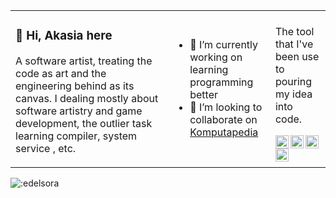 <table>
<td style="width: 50%">
  <h3>👋 Hi, Akasia here</h3>

  <p> A software artist, treating the code as art and the engineering behind as its canvas. I dealing mostly about software artistry and game development, the outlier task learning compiler, system service , etc. </p>
</td>

<td>
  <ul>
    <li>🔭 I’m currently working on learning programming better</li>
    <li>👯 I’m looking to collaborate on <a href="https://github.com/komputapedia">Komputapedia</a> </li>
  </ul>
</td>
<td>
<p>The tool that I've been use to pouring my idea into code.<p>

  <a href="https://fsharp.org/"><img align="left" alt="fsharp" title="fsharp" width="21px" src="https://rtoal.github.io/ple/resources/fsharp-logo-24.png" /></a>
  <a href="https://ocaml.org/"><img align="left" alt="ocaml" title="ocaml" width="21px" src="https://rtoal.github.io/ple/resources/ocaml-logo-24.png" /></a>
  <a href="https://nim-lang.org/"><img align="left" alt="nim" title="nim" width="21px" src="https://rtoal.github.io/ple/resources/nim-logo-24.png" /></a>
  <a href="https://nim-lang.org/"><img align="left" alt="nim" title="nim" width="21px" src="https://rtoal.github.io/ple/resources/dart-logo-24.png" /></a>
</td>
</table>

![:edelsora](https://count.getloli.com/get/@aedelsor?theme=gelbooru)
